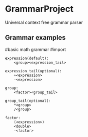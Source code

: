 # GrammarProject
Universal context free grammar parser

## Grammar examples
#basic math grammar
    #import <standard>

    expression(default):
        <group><expression_tail>

    expression_tail(optional):
        +<expression>
        -<expression>

    group:
        <factor><group_tail>

    group_tail(optional):
        *<group>
        /<group>

    factor:
        (<expression>)
        <double>
        -<factor>
